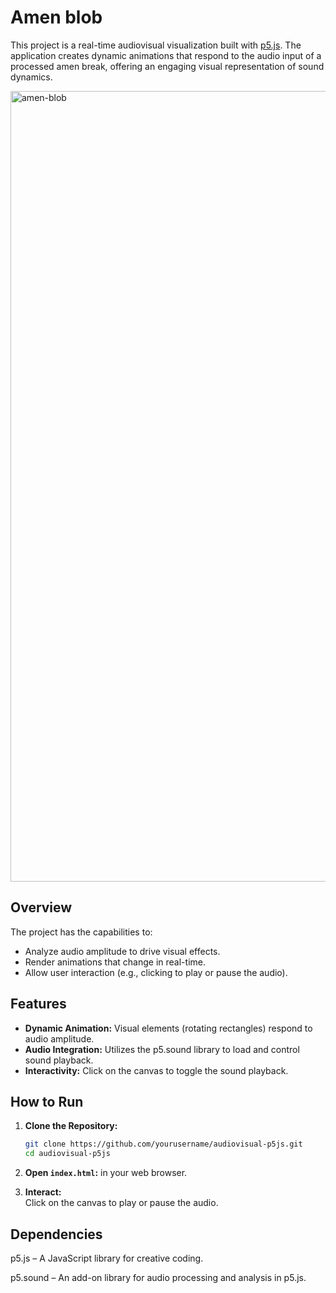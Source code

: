 # Amen blob

This project is a real-time audiovisual visualization built with [p5.js](https://p5js.org/). The application creates dynamic animations that respond to the audio input of a processed amen break, offering an engaging visual representation of sound dynamics.

<img width="1265" alt="amen-blob" src="https://github.com/user-attachments/assets/7fa65aac-4bbe-46e1-8ead-e5a800441582" />

## Overview

The project has the capabilities to:
- Analyze audio amplitude to drive visual effects.
- Render animations that change in real-time.
- Allow user interaction (e.g., clicking to play or pause the audio).

## Features

- **Dynamic Animation:** Visual elements (rotating rectangles) respond to audio amplitude.
- **Audio Integration:** Utilizes the p5.sound library to load and control sound playback.
- **Interactivity:** Click on the canvas to toggle the sound playback.

## How to Run

1. **Clone the Repository:**
   ```bash
   git clone https://github.com/yourusername/audiovisual-p5js.git
   cd audiovisual-p5js

2. **Open `index.html`:** in your web browser.

3. **Interact:**  
   Click on the canvas to play or pause the audio.


## Dependencies
p5.js – A JavaScript library for creative coding.

p5.sound – An add-on library for audio processing and analysis in p5.js.
